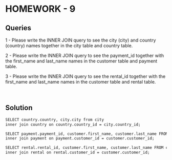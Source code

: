 # HOMEWORK - 9

## Queries

1 - Please write the INNER JOIN query to see the city (city) and country (country) names together in the city table and country table.

2 - Please write the INNER JOIN query to see the payment_id together with the first_name and last_name names in the customer table and payment table.

3 - Please write the INNER JOIN query to see the rental_id together with the first_name and last_name names in the customer table and rental table.

</br>

## Solution

```1
SELECT country.country, city.city from city
inner join country on country.country_id = city.country_id;
```

```2
SELECT payment.payment_id, customer.first_name, customer.last_name FROM customer
inner join payment on payment.customer_id = customer.customer_id;
```

```3
SELECT rental.rental_id, customer.first_name, customer.last_name FROM customer
inner join rental on rental.customer_id = customer.customer_id;
```
